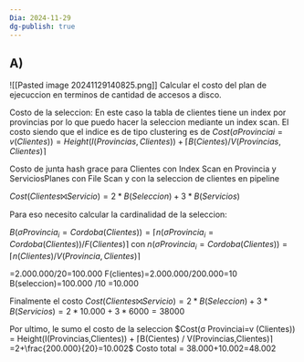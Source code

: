 ```yaml
---
Dia: 2024-11-29
dg-publish: true
---
```

## A) 

![[Pasted image 20241129140825.png]]
Calcular el costo del plan de ejecuccion en terminos de cantidad de accesos a disco. 


Costo de la seleccion:
En este caso la tabla de clientes tiene un index por provincias por lo que puedo hacer la seleccion mediante un index scan. 
El costo siendo que el indice es de tipo clustering es de $Cost(σ Provinciai=v (Clientes)) = Height(I(Provincias,Clientes)) + ⌈B(Cientes) / V(Provincias,Clientes)⌉$

Costo de junta hash grace para Clientes con Index Scan en Provincia y ServiciosPlanes con File Scan y con  la seleccion de clientes en pipeline

$Cost(Clientes⨝Servicio) = 2 * B(Seleccion) + 3 * B(Servicios)$

Para eso necesito calcular la cardinalidad de la seleccion:

$B(σ Provincia_i=Cordoba (Clientes)) = ⌈n(σ Provincia_i=Cordoba (Clientes)) / F(Clientes)⌉$
con 
$n(σ Provincia_i=Cordoba (Clientes)) = ⌈n(Clientes) / V(Provincia,Clientes)⌉$

=2.000.000/20=100.000
F(clientes)=2.000.000/200.000=10
B(seleccion)=100.000 /10 =10.000

Finalmente el costo 
$Cost(Clientes⨝Servicio) = 2 * B(Seleccion) + 3 * B(Servicios)= 2*10.000+3*6000=38000$

Por ultimo, le sumo el costo de la seleccion
 $Cost(σ Provinciai=v (Clientes)) = Height(I(Provincias,Clientes)) + ⌈B(Cientes) / V(Provincias,Clientes)⌉=2+\frac{200.000}{20}=10.002$
Costo total = 38.000+10.002=48.002
